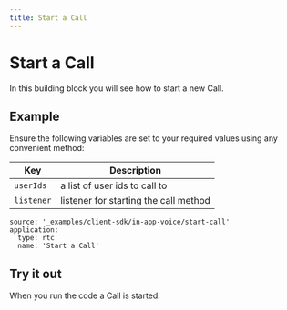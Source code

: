 ```yaml
---
title: Start a Call
---
```


# Start a Call

In this building block you will see how to start a new Call.

## Example

Ensure the following variables are set to your required values using any convenient method:

Key | Description
-- | --
`userIds` | a list of user ids to call to
`listener` | listener for starting the call method

```building_blocks
source: '_examples/client-sdk/in-app-voice/start-call'
application:
  type: rtc
  name: 'Start a Call'
```

## Try it out

When you run the code a Call is started.
